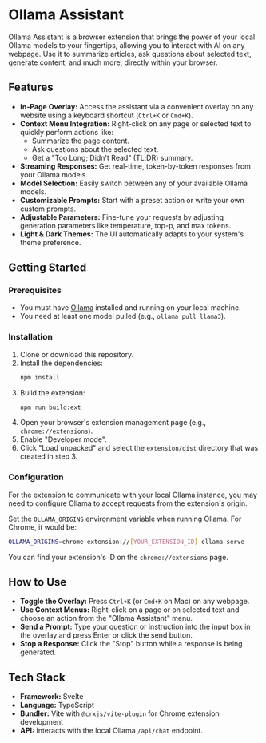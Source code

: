 # Ollama Assistant

Ollama Assistant is a browser extension that brings the power of your local Ollama models to your fingertips, allowing you to interact with AI on any webpage. Use it to summarize articles, ask questions about selected text, generate content, and much more, directly within your browser.

## Features

- **In-Page Overlay:** Access the assistant via a convenient overlay on any website using a keyboard shortcut (`Ctrl+K` or `Cmd+K`).
- **Context Menu Integration:** Right-click on any page or selected text to quickly perform actions like:
  - Summarize the page content.
  - Ask questions about the selected text.
  - Get a "Too Long; Didn't Read" (TL;DR) summary.
- **Streaming Responses:** Get real-time, token-by-token responses from your Ollama models.
- **Model Selection:** Easily switch between any of your available Ollama models.
- **Customizable Prompts:** Start with a preset action or write your own custom prompts.
- **Adjustable Parameters:** Fine-tune your requests by adjusting generation parameters like temperature, top-p, and max tokens.
- **Light & Dark Themes:** The UI automatically adapts to your system's theme preference.

## Getting Started

### Prerequisites

- You must have [Ollama](https://ollama.com/) installed and running on your local machine.
- You need at least one model pulled (e.g., `ollama pull llama3`).

### Installation

1.  Clone or download this repository.
2.  Install the dependencies:
    ```bash
    npm install
    ```
3.  Build the extension:
    ```bash
    npm run build:ext
    ```
4.  Open your browser's extension management page (e.g., `chrome://extensions`).
5.  Enable "Developer mode".
6.  Click "Load unpacked" and select the `extension/dist` directory that was created in step 3.

### Configuration

For the extension to communicate with your local Ollama instance, you may need to configure Ollama to accept requests from the extension's origin.

Set the `OLLAMA_ORIGINS` environment variable when running Ollama. For Chrome, it would be:

```bash
OLLAMA_ORIGINS=chrome-extension://[YOUR_EXTENSION_ID] ollama serve
```

You can find your extension's ID on the `chrome://extensions` page.

## How to Use

- **Toggle the Overlay:** Press `Ctrl+K` (or `Cmd+K` on Mac) on any webpage.
- **Use Context Menus:** Right-click on a page or on selected text and choose an action from the "Ollama Assistant" menu.
- **Send a Prompt:** Type your question or instruction into the input box in the overlay and press Enter or click the send button.
- **Stop a Response:** Click the "Stop" button while a response is being generated.

## Tech Stack

- **Framework:** Svelte
- **Language:** TypeScript
- **Bundler:** Vite with `@crxjs/vite-plugin` for Chrome extension development
- **API:** Interacts with the local Ollama `/api/chat` endpoint.